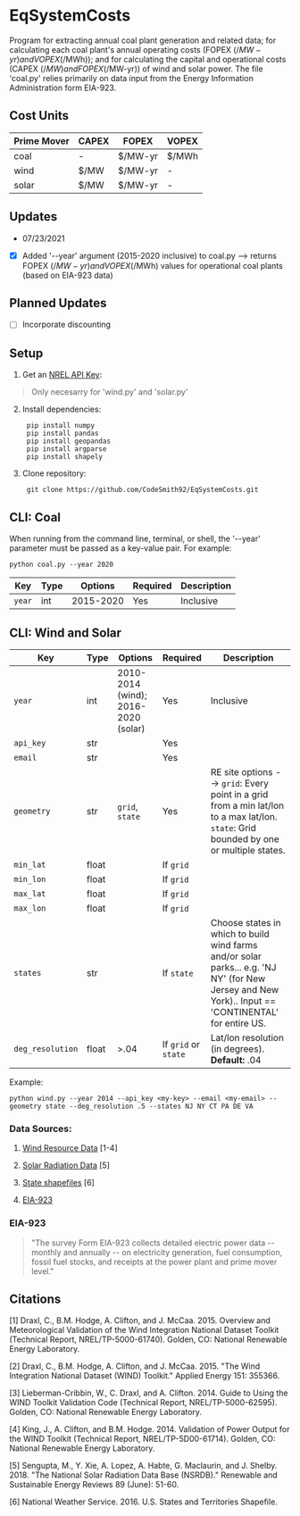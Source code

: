 # EqSystemCosts

Program for extracting annual coal plant generation and related data; for calculating each coal plant's annual operating costs (FOPEX ($/MW-yr) and VOPEX ($/MWh)); and for calculating the capital and operational costs (CAPEX ($/MW) and FOPEX ($/MW-yr)) of wind and solar power. The file 'coal.py' relies primarily on data input from the Energy Information Administration form EIA-923. 

## Cost Units

| Prime Mover  | CAPEX| FOPEX | VOPEX |
| ----- | ---- | --------| -------- |
| coal  | -  | $/MW-yr| $/MWh | 
| wind  | $/MW  | $/MW-yr| - | 
| solar | $/MW | $/MW-yr| - | 

## Updates 

* 07/23/2021
- [x] Added '--year' argument (2015-2020 inclusive) to coal.py --> returns FOPEX ($/MW-yr) and VOPEX ($/MWh) values for operational coal plants (based on EIA-923 data)

## Planned Updates
- [ ] Incorporate discounting

## Setup
1. Get an [NREL API Key](https://developer.nrel.gov/signup/):
> Only necesarry for 'wind.py' and 'solar.py'

2. Install dependencies:

        pip install numpy
        pip install pandas
        pip install geopandas
        pip install argparse
        pip install shapely
       
        
3. Clone repository:

        git clone https://github.com/CodeSmith92/EqSystemCosts.git


## CLI: Coal

When running from the command line, terminal, or shell, the '--year' parameter must be passed as a key-value pair. For example:

    python coal.py --year 2020



| Key   | Type | Options | Required | Description|
| ----- | ---- | --------| -------- | ---------- |
| `year`  | int  | 2015-2020| Yes     | Inclusive  |


## CLI: Wind and Solar

| Key   | Type | Options | Required | Description|
| ----- | ---- | --------| -------- | ---------- |
| `year`  | int  | 2010-2014 (wind); 2016-2020 (solar) | Yes     | Inclusive  |
| `api_key` | str |         | Yes     |            |
| `email`  | str  |         | Yes     |            |
| `geometry` | str | `grid`, `state` | Yes | RE site options --> `grid`: Every point in a grid from a min lat/lon to a max lat/lon. `state`: Grid bounded by one or multiple states.|
| `min_lat`   | float |         | If `grid` |            |
| `min_lon`   | float |         | If `grid` |            |
| `max_lat`   | float |         | If `grid` |            |
| `max_lon`   | float |         | If `grid` |            |
| `states`    | str |        | If `state` | Choose states in which to build wind farms and/or solar parks... e.g. 'NJ NY' (for New Jersey and New York).. Input == 'CONTINENTAL' for entire US. |
| `deg_resolution` | float | >.04| If `grid` or `state` | Lat/lon resolution (in degrees). **Default:** .04 |

Example:

    python wind.py --year 2014 --api_key <my-key> --email <my-email> --geometry state --deg_resolution .5 --states NJ NY CT PA DE VA


### Data Sources:

1. [Wind Resource Data](https://www.nrel.gov/grid/wind-toolkit.html) [1-4]

2. [Solar Radiation Data](https://nsrdb.nrel.gov/) [5]

3. [State shapefiles](https://www.weather.gov/gis/USStates) [6]
 
4. [EIA-923](https://www.eia.gov/electricity/data/eia923/)

### EIA-923
>"The survey Form EIA-923 collects detailed electric power data -- monthly and annually -- on electricity generation, fuel consumption, fossil fuel stocks, and receipts at the power plant and prime mover level."

## Citations
[1] Draxl, C., B.M. Hodge, A. Clifton, and J. McCaa. 2015. Overview and Meteorological Validation of the Wind Integration National Dataset Toolkit (Technical Report, NREL/TP-5000-61740). Golden, CO: National Renewable Energy Laboratory.

[2] Draxl, C., B.M. Hodge, A. Clifton, and J. McCaa. 2015. "The Wind Integration National Dataset (WIND) Toolkit." Applied Energy 151: 355366.

[3] Lieberman-Cribbin, W., C. Draxl, and A. Clifton. 2014. Guide to Using the WIND Toolkit Validation Code (Technical Report, NREL/TP-5000-62595). Golden, CO: National Renewable Energy Laboratory.

[4] King, J., A. Clifton, and B.M. Hodge. 2014. Validation of Power Output for the WIND Toolkit (Technical Report, NREL/TP-5D00-61714). Golden, CO: National Renewable Energy Laboratory.

[5] Sengupta, M., Y. Xie, A. Lopez, A. Habte, G. Maclaurin, and J. Shelby. 2018. "The National Solar Radiation Data Base (NSRDB)." Renewable and Sustainable Energy Reviews  89 (June): 51-60.

[6] National Weather Service. 2016. U.S. States and Territories Shapefile.
